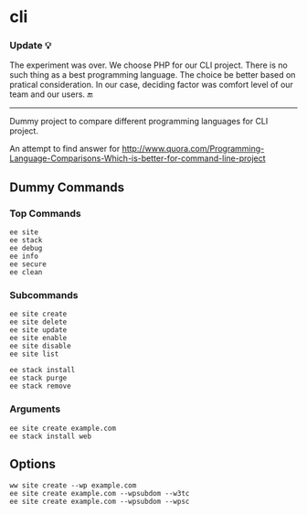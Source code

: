 cli
===

### Update 💡
The experiment was over. We choose PHP for our CLI project. There is no such thing as a best programming language. The choice be better based on pratical consideration. In our case, deciding factor was comfort level of our team and our users. 🔚

----

Dummy project to compare different programming languages for CLI project.

An attempt to find answer for http://www.quora.com/Programming-Language-Comparisons-Which-is-better-for-command-line-project


Dummy Commands
----------------

### Top Commands

````
ee site
ee stack
ee debug
ee info
ee secure
ee clean
````

### Subcommands

````
ee site create
ee site delete
ee site update
ee site enable
ee site disable
ee site list

ee stack install
ee stack purge
ee stack remove
````

### Arguments

````
ee site create example.com
ee stack install web
````

## Options

````
ww site create --wp example.com
ee site create example.com --wpsubdom --w3tc
ee site create example.com --wpsubdom --wpsc
````

